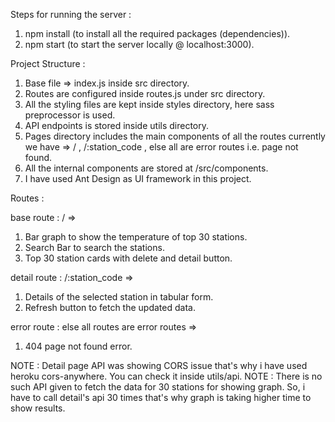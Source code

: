 Steps for running the server :

1. npm install (to install all the required packages (dependencies)).
2. npm start (to start the server locally @ localhost:3000).

Project Structure :

1. Base file => index.js inside src directory.
2. Routes are configured inside routes.js under src directory.
3. All the styling files are kept inside styles directory, here sass preprocessor is used.
4. API endpoints is stored inside utils directory.
5. Pages directory includes the main components of all the routes currently we have => / , /:station_code , else all are error routes i.e. page not found.
6. All the internal components are stored at /src/components.
7. I have used Ant Design as UI framework in this project.

Routes :

base route : / =>

1. Bar graph to show the temperature of top 30 stations.
2. Search Bar to search the stations.
3. Top 30 station cards with delete and detail button.

detail route : /:station_code =>

1. Details of the selected station in tabular form.
2. Refresh button to fetch the updated data.

error route : else all routes are error routes =>

1. 404 page not found error.

NOTE : Detail page API was showing CORS issue that's why i have used heroku cors-anywhere. You can check it inside utils/api.
NOTE : There is no such API given to fetch the data for 30 stations for showing graph. So, i have to call detail's api 30 times that's why graph is taking higher time to show results.
